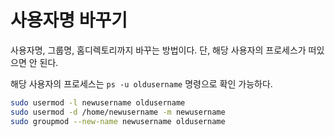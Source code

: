 # 사용자명 바꾸기

사용자명, 그룹명, 홈디렉토리까지 바꾸는 방법이다. 단, 해당 사용자의 프로세스가 떠있으면 안 된다.

해당 사용자의 프로세스는 `ps -u oldusername` 명령으로 확인 가능하다.

```bash
sudo usermod -l newusername oldusername
sudo usermod -d /home/newusername -m newusername
sudo groupmod --new-name newusername oldusername
```
